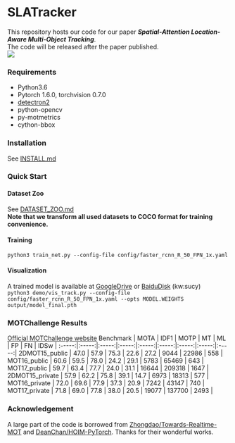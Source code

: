 # SLATracker
This repository hosts our code for our paper ***Spatial-Attention Location-Aware Multi-Object Tracking***.  
The code will be released after the paper published.  
![](https://github.com/JunnHan/SLATracker/blob/main/assets/MOT17-03.gif)  
### Requirements
- Python3.6
- Pytorch 1.6.0, torchvision 0.7.0
- [detectron2](https://github.com/facebookresearch/detectron2)
- python-opencv
- py-motmetrics
- cython-bbox
### Installation
See [INSTALL.md](https://github.com/facebookresearch/detectron2/blob/master/INSTALL.md)
### Quick Start
#### Dataset Zoo
See [DATASET_ZOO.md](https://github.com/Zhongdao/Towards-Realtime-MOT/blob/master/DATASET_ZOO.md)  
**Note that we transform all used datasets to COCO format for training convenience.**
#### Training
`python3 train_net.py --config-file config/faster_rcnn_R_50_FPN_1x.yaml`  
#### Visualization
A trained model is available at [GoogleDrive](https://drive.google.com/drive/folders/1bfaB9MRSyv_2AfmJYhu2WgiiMA2w8yje?usp=sharing) or [BaiduDisk](https://pan.baidu.com/s/126b0q2OI9Q9diDEvus3p4Q) (kw:sucy)  
`python3 demo/vis_track.py --config-file config/faster_rcnn_R_50_FPN_1x.yaml --opts MODEL.WEIGHTS output/model_final.pth`
### MOTChallenge Results
[Official MOTChallenge website](https://motchallenge.net/)
Benchmark | MOTA | IDF1 | MOTP | MT | ML | FP | FN | IDSw |
:-----:|:-----:|:-----:|:-----:|:-----:|:-----:|:-----:|:-----:|:-----:|
2DMOT15_public | 47.0 | 57.9 | 75.3 | 22.6 | 27.2 | 9044 | 22986 | 558 |
MOT16_public | 60.6 | 59.5 | 78.0 | 24.2 | 29.1 | 5783 | 65469 | 643 |
MOT17_public | 59.7 | 63.4 | 77.7 | 24.0 | 31.1 | 16644 | 209318 | 1647 |
2DMOT15_private | 57.9 | 62.2 | 75.8 | 39.1 | 14.7 | 6973 | 18313 | 577 |
MOT16_private | 72.0 | 69.6 | 77.9 | 37.3 | 20.9 | 7242 | 43147 | 740 |
MOT17_private | 71.8 | 69.0 | 77.8 | 38.0 | 20.5 | 19077 | 137700 | 2493 |
### Acknowledgement
A large part of the code is borrowed from [Zhongdao/Towards-Realtime-MOT](https://github.com/Zhongdao/Towards-Realtime-MOT) and [DeanChan/HOIM-PyTorch](https://github.com/DeanChan/HOIM-PyTorch). Thanks for their wonderful works.
